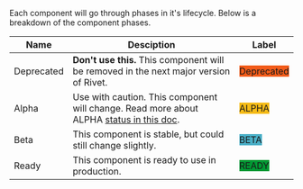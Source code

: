 Each component will go through phases in it's lifecycle. Below is a breakdown of the component phases.

<table>
    <thead>
        <th>Name</th>
        <th>Desciption</th>
        <th>Label</th>
    </thead>
    <tbody>
        <tr>
            <td>Deprecated</td>
            <td><strong>Don't use this.</strong> This component will be removed in the next major version of Rivet.</td>
            <td><label class="Status-label" style="background-color: #F25B19; border-color: #F25B19;">Deprecated</label></td>
        </tr>
        <tr>
            <td>Alpha</td>
            <td>Use with caution. This component will change. Read more about ALPHA <a href="https://docs.google.com/document/d/1tpmFr8X8FqfZVmKGLR7u_0tbwfiYfBoiHHvv7eeCA7g/edit#heading=h.9g5rkj97omim">status in this doc</a>.</td>
            <td><label class="Status-label" style="background-color: #F5BB17; border-color: #F5BB17;">ALPHA</label></td>
        </tr>
        <tr>
            <td>Beta</td>
            <td>This component is stable, but could still change slightly.</td>
            <td><label class="Status-label" style="background-color: #49AFC7; border-color: #49AFC7;">BETA</label></td>
        </tr>
        <tr>
            <td>Ready</td>
            <td>This component is ready to use in production.</td>
            <td><label class="Status-label" style="background-color: #009933; border-color: #009933;">READY</label></td>
        </tr>
    </tbody>
</table>
